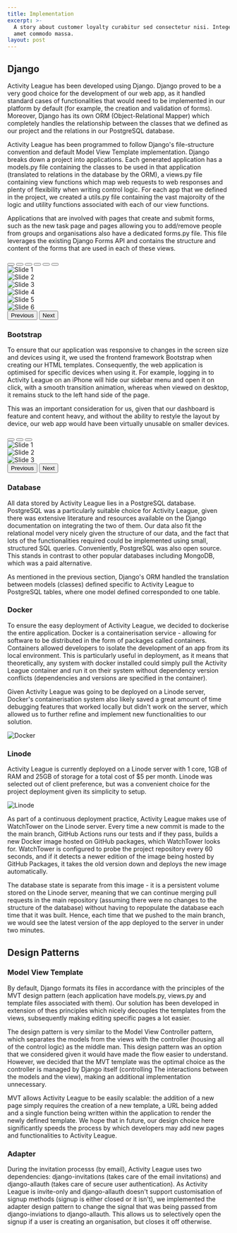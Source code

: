 ```yaml
---
title: Implementation
excerpt: >-
  A story about customer loyalty curabitur sed consectetur nisi. Integer sit
  amet commodo massa.
layout: post
---
```


## Django
Activity League has been developed using Django. Django proved to be a very good choice for the development of our web app, as it handled standard cases of functionalities
that would need to be implemented in our platform by default (for example, the creation and validation of forms). Moreover, Django has its own ORM (Object-Relational Mapper) which completely
handles the relationship between the classes that we defined as our project and the relations in our PostgreSQL database.

Activity League has been programmed to follow Django's file-structure convention and default Model View Template implementation. Django breaks down a project into applications. Each 
generated application has a models.py file containing the classes to be used in that application (translated to relations in the database by the ORM), a views.py file containing view functions
which map web requests to web responses and plenty of flexibility when writing control logic. For each app that we defined in the project, we created a utils.py file containing the vast majoroity
of the logic and utility functions associated with each of our view functions.

Applications that are involved with pages that create and submit forms, such as the new task page and pages allowing you to add/remove people from groups and organisations also have a dedicated
forms.py file. This file leverages the existing Django Forms API and contains the structure and content of the forms that are used in each of these views.

<div id="carouselDjango" class="carousel carousel-dark slide mb-3" data-bs-ride="carousel">
  <div class="carousel-indicators" style="bottom:-30px">
    <button type="button" data-bs-target="#carouselDjango" data-bs-slide-to="0" class="active" aria-current="true" aria-label="Slide 1"></button>
    <button type="button" data-bs-target="#carouselDjango" data-bs-slide-to="1" aria-label="Slide 2"></button>
    <button type="button" data-bs-target="#carouselDjango" data-bs-slide-to="2" aria-label="Slide 3"></button>
    <button type="button" data-bs-target="#carouselDjango" data-bs-slide-to="3" aria-label="Slide 4"></button>
    <button type="button" data-bs-target="#carouselDjango" data-bs-slide-to="4" aria-label="Slide 5"></button>
    <button type="button" data-bs-target="#carouselDjango" data-bs-slide-to="5" aria-label="Slide 6"></button>
  </div>
  <div class="carousel-inner">
    <div class="carousel-item active">
      <img src="../images/design/django/1.png" class="d-block w-100" alt="Slide 1">
    </div>
    <div class="carousel-item">
      <img src="../images/design/django/2.png" class="d-block w-100" alt="Slide 2">
    </div>
    <div class="carousel-item">
      <img src="../images/design/django/3.png" class="d-block w-100" alt="Slide 3">
    </div>
    <div class="carousel-item">
      <img src="../images/design/django/4.png" class="d-block w-100" alt="Slide 4">
    </div>
    <div class="carousel-item">
      <img src="../images/design/django/5.png" class="d-block w-100" alt="Slide 5">
    </div>
    <div class="carousel-item">
      <img src="../images/design/django/6.png" class="d-block w-100" alt="Slide 6">
    </div>
  </div>
  <button class="carousel-control-prev" type="button" data-bs-target="#carouselDjango" data-bs-slide="prev" style="left:-80px">
    <span class="carousel-control-prev-icon" aria-hidden="true"></span>
    <span class="visually-hidden">Previous</span>
  </button>
  <button class="carousel-control-next" type="button" data-bs-target="#carouselDjango" data-bs-slide="next" style="right:-80px">
    <span class="carousel-control-next-icon" aria-hidden="true"></span>
    <span class="visually-hidden">Next</span>
  </button>
</div>

### Bootstrap
To ensure that our application was responsive to changes in the screen size and devices using it, we used the frontend framework Bootstrap when creating our HTML templates. Consequently, the web application is optimised for specific devices when using it. For example, logging in to Activity League on an iPhone will hide our sidebar menu and open it on click, with a smooth transition animation, whereas when viewed on desktop, it remains stuck to the left hand side of the page.

This was an important consideration for us, given that our dashboard is feature and content heavy, and without the ability to restyle the layout by device, our web app would have been virtually unusable on smaller devices.

<div id="carouselBootstrap" class="carousel carousel-dark slide mb-3" data-bs-ride="carousel">
  <div class="carousel-indicators" style="bottom:-30px">
    <button type="button" data-bs-target="#carouselBootstrap" data-bs-slide-to="0" class="active" aria-current="true" aria-label="Slide 1"></button>
    <button type="button" data-bs-target="#carouselBootstrap" data-bs-slide-to="1" aria-label="Slide 2"></button>
    <button type="button" data-bs-target="#carouselBootstrap" data-bs-slide-to="2" aria-label="Slide 3"></button>
  </div>
  <div class="carousel-inner">
    <div class="carousel-item active">
      <img src="../images/design/bootstrap/1.png" class="d-block w-100" alt="Slide 1">
    </div>
    <div class="carousel-item">
      <img src="../images/design/bootstrap/2.png" class="d-block w-100" alt="Slide 2">
    </div>
    <div class="carousel-item">
      <img src="../images/design/bootstrap/3.png" class="d-block w-100" alt="Slide 3">
    </div>
  </div>
  <button class="carousel-control-prev" type="button" data-bs-target="#carouselBootstrap" data-bs-slide="prev" style="left:-80px">
    <span class="carousel-control-prev-icon" aria-hidden="true"></span>
    <span class="visually-hidden">Previous</span>
  </button>
  <button class="carousel-control-next" type="button" data-bs-target="#carouselBootstrap" data-bs-slide="next" style="right:-80px">
    <span class="carousel-control-next-icon" aria-hidden="true"></span>
    <span class="visually-hidden">Next</span>
  </button>
</div>

### Database
All data stored by Activity League lies in a PostgreSQL database. PostgreSQL was a particularly suitable choice for Activity League, given there was extensive literature and resources available on the Django documentation on integrating the two of them. Our data also fit the relational model very nicely given the structure of our data, and the fact that lots of the functionalities required could be implemented using small, structured SQL queries. Conveniently, PostgreSQL was also open source. This stands in contrast to other popular databases including MongoDB, which was a paid alternative.

As mentioned in the previous section, Django's ORM handled the translation between models (classes) defined specific to Activity League to PostgreSQL tables, where one model defined corresponded to one table.

### Docker
To ensure the easy deployment of Activity League, we decided to dockerise the entire application. Docker is a containerisation service - allowing for software to be distributed in the form of packages called containers. Containers allowed developers to isolate the development of an app from its local environment. This is particularly useful in deployment, as it means that theoretically, any system with docker installed could simply pull the Activity League container and run it on their system without dependency version conflicts (dependencies and versions are specified in the container).

Given Activity League was going to be deployed on a Linode server, Docker's containerisation system also likely saved a great amount of time debugging features that worked locally but didn't work on the server, which allowed us to further refine and implement new functionalities to our solution.

![Docker](../images/design/docker.png)

### Linode
Activity League is currently deployed on a Linode server with 1 core, 1GB of RAM and 25GB of storage for a total cost of $5 per month. Linode was selected out of client preference, but was a convenient choice for the project deployment given its simplicity to setup.

![Linode](../images/design/linode.png)

As part of a continuous deployment practice, Activity League makes use of WatchTower on the Linode server. Every time a new commit is made to the the main branch, GitHub Actions runs our tests and if they pass, builds a new Docker image hosted on GitHub packages, which WatchTower looks for. WatchTower is configured to probe the project repository every 60 seconds, and if it detects a newer edition of the image being hosted by GitHub Packages, it takes the old version down and deploys the new image automatically.

The database state is separate from this image - it is a persistent volume stored on the Linode server, meaning that we can continue merging pull requests in the main repository (assuming there were no changes to the structure of the database) without having to repopulate the database each time that it was built. Hence, each time that we pushed to the main branch, we would see the latest version of the app deployed to the server in under two minutes.

## Design Patterns

### Model View Template
By default, Django formats its files in accordance with the principles of the MVT design pattern (each application have models.py, views.py and template files associated with them). Our solution has been developed in extension of thes principles which nicely decouples the templates from the views, subsequently making editing specific pages a lot easier.

The design pattern is very similar to the Model View Controller pattern, which separates the models from the views with the controller (housing all of the control logic) as the middle man. This design pattern was an option that we considered given it would have made the flow easier to understand. However, we decided that the MVT template was the optimal choice as the controller is managed by Django itself (controlling The interactions between the models and the view), making an additional implementation unnecessary.

MVT allows Activity League to be easily scalable: the addition of a new page simply requires the creation of a new template, a URL being added and a single function being written within the application to render the newly defined template. We hope that in future, our design choice here significantly speeds the process by which developers may add new pages and functionalities to Activity League.

### Adapter
During the invitation processs (by email), Activity League uses two dependencies: django-invitations (takes care of the email invitations) and django-allauth (takes care of secure user authentication). As Activity League is invite-only and django-allauth doesn't support customisation of signup methods (signup is either closed or it isn't), we implemented the adapter design pattern to change the signal that was being passed from django-inviations to django-allauth. This allows us to selectively open the signup if a user is creating an organisation, but closes it off otherwise.

